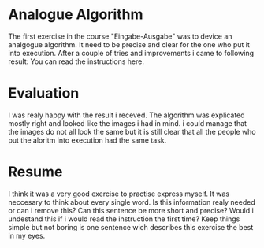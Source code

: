 # Analogue Algorithm 

The first exercise in the course "Eingabe-Ausgabe" was to device an analgogue algorithm.
It need to be precise and clear for the one who put it into execution.
After a couple of tries and improvements i came to following result:
You can read the instructions here.

# Evaluation

I was realy happy with the result i receved. The algorithm was explicated mostly right and looked like the images i had in mind.
i could manage that the images do not all look the same but it is still clear that all the people who put the aloritm into execution had the same task.


# Resume

I think it was a very good exercise to practise express myself.
It was neccesary to think about every single word. Is this information realy needed or can i remove this?
Can this sentence be more short and precise? Would i undestand this if i would read the instruction the first time?
Keep things simple but not boring is one sentence wich describes this exercise the best in my eyes.
